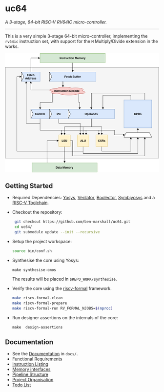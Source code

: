 
# uc64

*A 3-stage, 64-bit RISC-V RV64IC micro-controller.*

---

This is a very simple 3-stage 64-bit micro-controller, implementing the
`rv64ic` instruction set, with support for the `M` Multiply/Divide
extension in the works.

![Pipeline Diagram](docs/pipeline-diagram.png)

## Getting Started

- Required Dependencies:
  [Yosys](http://www.clifford.at/yosys/documentation.html),
  [Verilator](https://www.veripool.org/projects/verilator/wiki/Intro),
  [Boolector](https://boolector.github.io/),
  [Symbiyosys](https://symbiyosys.readthedocs.io/en/latest/)
  and a
  [RISC-V Toolchain](https://github.com/riscv/riscv-gnu-toolchain).

- Checkout the repository:
  ```sh
   git checkout https://github.com/ben-marshall/uc64.git
   cd uc64/
   git submodule update --init --recursive
  ```

- Setup the project workspace:
  ```sh
  source bin/conf.sh
  ```

- Synthesise the core using Yosys:
  ```
  make synthesise-cmos
  ```
  The results will be placed in `$REPO_WORK/synthesise`.


- Verify the core using the 
  [riscv-formal](https://github.com/SymbioticEDA/riscv-formal/)
  framework.

  ```sh
  make riscv-formal-clean
  make riscv-formal-prepare
  make riscv-formal-run RV_FORMAL_NJOBS=$(nproc)
  ```

- Run designer assertions on the internals of the core:

  ```
  make  design-assertions
  ```

## Documentation 

- See the [Documentation](docs/doc-home.md) in `docs/`.
- [Functional Requirements](functional-requirements.md)
- [Instruction Listing](instruction-listing.md)
- [Memory interfaces](memory-interface.md)
- [Pipeline Structure](pipeline.md)
- [Project Organisation](project-organisation.md)
- [Todo List](todo.md)

